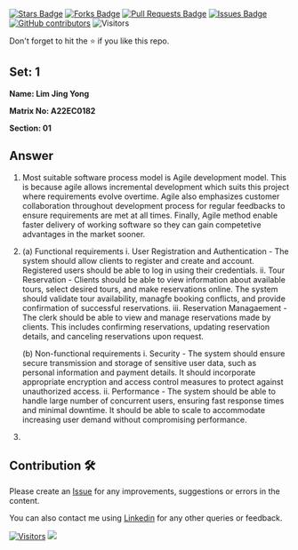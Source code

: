 <a href="https://github.com/drshahizan/learn-php/stargazers"><img src="https://img.shields.io/github/stars/drshahizan/learn-php" alt="Stars Badge"/></a>
<a href="https://github.com/drshahizan/learn-php/network/members"><img src="https://img.shields.io/github/forks/drshahizan/learn-php" alt="Forks Badge"/></a>
<a href="https://github.com/drshahizan/learn-php/pulls"><img src="https://img.shields.io/github/issues-pr/drshahizan/learn-php" alt="Pull Requests Badge"/></a>
<a href="https://github.com/drshahizan/learn-php/issues"><img src="https://img.shields.io/github/issues/drshahizan/learn-php" alt="Issues Badge"/></a>
<a href="https://github.com/drshahizan/learn-php/graphs/contributors"><img alt="GitHub contributors" src="https://img.shields.io/github/contributors/drshahizan/learn-php?color=2b9348"></a>
![Visitors](https://api.visitorbadge.io/api/visitors?path=https%3A%2F%2Fgithub.com%2Fdrshahizan%2Fsoftware-engineering&labelColor=%23d9e3f0&countColor=%23697689&style=flat)

Don't forget to hit the :star: if you like this repo.

## Set: 1

**Name: Lim Jing Yong**

**Matrix No: A22EC0182**

**Section: 01**

## Answer
1. Most suitable software process model is Agile development model. This is because agile allows incremental development which suits this project where requirements evolve overtime. Agile also emphasizes customer collaboration throughout development process for regular feedbacks to ensure requirements are met at all times. Finally, Agile method enable faster delivery of working software so they can gain competetive advantages in the market sooner. 

2. (a) Functional requirements
  i. User Registration and Authentication - The system should allow clients to register and create and account. Registered users should be able to log in using their credentials.
  ii. Tour Reservation - Clients should be able to view information about available tours, select desired tours, and make reservations online. The system should validate tour availability, managfe booking conflicts, and provide confirmation of successful reservations. 
  iii.  Reservation Managaement - The clerk should be able to view and manage reservations made by clients. This includes confirming reservations, updating reservation details, and canceling reservations upon request.
  
   (b) Non-functional requirements
  i. Security - The system should ensure secure transmission and storage of sensitive user data, such as personal information and payment details. It should incorporate appropriate encryption and access control measures to protect against unauthorized access.
  ii. Performance - The system should be able to handle large number of concurrent users, ensuring fast response times and minimal downtime. It should be able to scale to accommodate increasing user demand without compromising performance.

3.  



## Contribution 🛠️
Please create an [Issue](https://github.com/drshahizan/learn-php/issues) for any improvements, suggestions or errors in the content.

You can also contact me using [Linkedin](https://www.linkedin.com/in/drshahizan/) for any other queries or feedback.

[![Visitors](https://api.visitorbadge.io/api/visitors?path=https%3A%2F%2Fgithub.com%2Fdrshahizan&labelColor=%23697689&countColor=%23555555&style=plastic)](https://visitorbadge.io/status?path=https%3A%2F%2Fgithub.com%2Fdrshahizan)
![](https://hit.yhype.me/github/profile?user_id=81284918)

